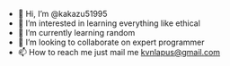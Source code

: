 - 👋 Hi, I’m @kakazu51995
- 👀 I’m interested in learning everything like ethical 
- 🌱 I’m currently learning random
- 💞️ I’m looking to collaborate on expert programmer
- 📫 How to reach me just mail me kvnlapus@gmail.com

<!---
kakazu51995/kakazu51995 is a ✨ special ✨ repository because its `README.md` (this file) appears on your GitHub profile.
You can click the Preview link to take a look at your changes.
--->
